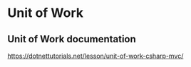 # Unit of Work

## Unit of Work documentation
https://dotnettutorials.net/lesson/unit-of-work-csharp-mvc/